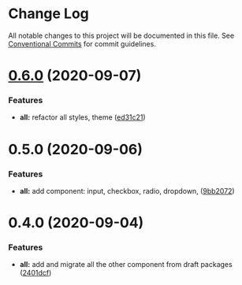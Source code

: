 # Change Log

All notable changes to this project will be documented in this file.
See [Conventional Commits](https://conventionalcommits.org) for commit guidelines.

# [0.6.0](https://github.com/sondh0127/retail-ui/compare/@retail-ui/checkbox@0.5.0...@retail-ui/checkbox@0.6.0) (2020-09-07)

### Features

- **all:** refactor all styles, theme ([ed31c21](https://github.com/sondh0127/retail-ui/commit/ed31c219cd925c3f8340066f504f2527a9e911bf))

# 0.5.0 (2020-09-06)

### Features

- **all:** add component: input, checkbox, radio, dropdown, ([9bb2072](https://github.com/sondh0127/retail-ui/commit/9bb20727be7df99d8fcbfe6dba2b8e225111eb91))

# 0.4.0 (2020-09-04)

### Features

- **all:** add and migrate all the other component from draft packages ([2401dcf](https://github.com/sondh0127/retail-ui/commit/2401dcffeed92aa322be2944d4cfa9b8002e6e53))

